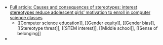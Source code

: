 - [Full article: Causes and consequences of stereotypes: interest stereotypes reduce adolescent girls’ motivation to enroll in computer science classes](https://www.tandfonline.com/doi/full/10.1080/15391523.2024.2402355)
	- [[Computer science education]], [[Gender equity]], [[Gender bias]], [[Stereotype threat]], [[STEM interest]], [[Middle school]], [[Sense of belonging]]
-